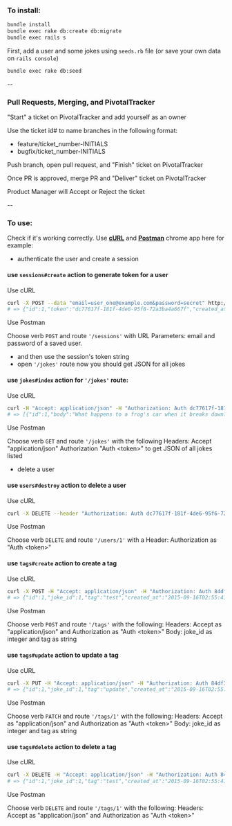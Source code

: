 ### To install:

```sh
bundle install
bundle exec rake db:create db:migrate
bundle exec rails s
```

First, add a user and some jokes using `seeds.rb` file (or save your own data on `rails console`)

```sh
bundle exec rake db:seed
```
--
### Pull Requests, Merging, and PivotalTracker
"Start" a ticket on PivotalTracker and add yourself as an owner

Use the ticket id# to name branches in the following format:
+ feature/ticket_number-INITIALS
+ bugfix/ticket_number-INITIALS

Push branch, open pull request, and "Finish" ticket on PivotalTracker

Once PR is approved, merge PR and "Deliver" ticket on PivotalTracker

Product Manager will Accept or Reject the ticket

--

### To use:

Check if it's working correctly. Use [**cURL**](http://curl.haxx.se/docs/httpscripting.html) and [**Postman**](https://chrome.google.com/webstore/detail/postman/fhbjgbiflinjbdggehcddcbncdddomop) chrome app here for example:

+ authenticate the user and create a session

#### use `sessions#create` action to generate token for a user

Use cURL

```sh
curl -X POST --data "email=user_one@example.com&password=secret" http://localhost:3000/sessions
# => {"id":1,"token":"dc77617f-181f-4de6-95f6-72a3ba4a667f","created_at":"2015-09-02T01:11:49.480Z","updated_at":"2015-09-02T01:11:49.480Z","user_id":1}
```
Use Postman

Choose verb `POST` and route `'/sessions'` with URL Parameters: email and password of a saved user.

+ and then use the session's token string
+ open `'/jokes'` route now you should get JSON for all jokes

#### use `jokes#index` action for `'/jokes'` route:

Use cURL

```sh
curl -H "Accept: application/json" -H "Authorization: Auth dc77617f-181f-4de6-95f6-72a3ba4a667f" http://localhost:3000/jokes
# => [{"id":1,"body":"What happens to a frog's car when it breaks down? It gets toad away."},{"id":2,"body":"My friend thinks he is smart. He told me an onion is the only food that makes you cry, so I threw a coconut at his face."}]
```
Use Postman

Choose verb `GET` and route `'/jokes'` with the following Headers: 
  Accept		"application/json"
  Authorization "Auth \<token\>" 
to get JSON of all jokes listed

+ delete a user

#### use `users#destroy` action to delete a user

Use cURL

```sh
curl -X DELETE --header "Authorization: Auth dc77617f-181f-4de6-95f6-72a3ba4a667f" http://localhost:3000/users/1
```
Use Postman

Choose verb `DELETE` and route `'/users/1'` with a Header: Authorization as "Auth \<token\>"

#### use `tags#create` action to create a tag

Use cURL

```sh
curl -X POST -H "Accept: application/json" -H "Authorization: Auth 84df3357-aadc-495d-a52a-5c4a041461b0" --data "joke_id=1&tag=test" http://localhost:3000/tags
# => {"id":1,"joke_id":1,"tag":"test","created_at":"2015-09-16T02:55:41.712Z","updated_at":"2015-09-16T02:55:41.712Z"}
```
Use Postman

Choose verb `POST` and route `'/tags'` with the following:
Headers: Accept as "application/json" and Authorization as "Auth \<token\>"
Body: joke_id as integer and tag as string

#### use `tags#update` action to update a tag

Use cURL

```sh
curl -X PUT -H "Accept: application/json" -H "Authorization: Auth 84df3357-aadc-495d-a52a-5c4a041461b0" --data "joke_id=1&tag=update" http://localhost:3000/tags/1
# => {"id":1,"joke_id":1,"tag":"update","created_at":"2015-09-16T02:55:41.712Z","updated_at":"2015-09-16T03:11:08.740Z"}
```
Use Postman

Choose verb `PATCH` and route `'/tags/1'` with the following:
Headers: Accept as "application/json" and Authorization as "Auth \<token\>"
Body: joke_id as integer and tag as string

#### use `tags#delete` action to delete a tag

Use cURL

```sh
curl -X DELETE -H "Accept: application/json" -H "Authorization: Auth 84df3357-aadc-495d-a52a-5c4a041461b0" http://localhost:3000/tags/1
# => {"id":1,"joke_id":1,"tag":"test","created_at":"2015-09-16T02:55:41.712Z","updated_at":"2015-09-16T02:55:41.712Z"}
```
Use Postman

Choose verb `DELETE` and route `'/tags/1'` with the following:
Headers: Accept as "application/json" and Authorization as "Auth \<token\>"
